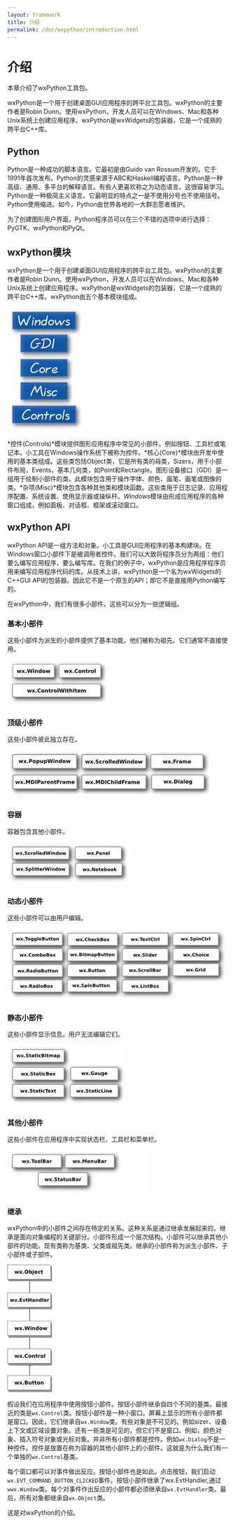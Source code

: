 ```yaml
---
layout: framework
title: 介绍
permalink: /doc/wxpython/introduction.html
---
```


# 介绍

本章介绍了wxPython工具包。

wxPython是一个用于创建桌面GUI应用程序的跨平台工具包。wxPython的主要作者是Robin Dunn。使用wxPython，开发人员可以在Windows、Mac和各种Unix系统上创建应用程序。wxPython是wxWidgets的包装器，它是一个成熟的跨平台C++库。

## Python

Python是一种成功的脚本语言。它最初是由Guido van Rossum开发的。它于1991年首次发布。Python的灵感来源于ABC和Haskell编程语言。Python是一种高级、通用、多平台的解释语言。有些人更喜欢称之为动态语言。这很容易学习。Python是一种极简主义语言。它最明显的特点之一是不使用分号也不使用括号。Python使用缩进。如今，Python由世界各地的一大群志愿者维护。

为了创建图形用户界面，Python程序员可以在三个不错的选项中进行选择：PyGTK、wxPython和PyQt。

## wxPython模块

wxPython是一个用于创建桌面GUI应用程序的跨平台工具包。wxPython的主要作者是Robin Dunn。使用wxPython，开发人员可以在Windows、Mac和各种Unix系统上创建应用程序。wxPython是wxWidgets的包装器，它是一个成熟的跨平台C++库。wxPython由五个基本模块组成。

![wxPython模块](/images/doc/wxpython/modules.png)

*控件(Controls)*模块提供图形应用程序中常见的小部件。例如按钮、工具栏或笔记本。小工具在Windows操作系统下被称为控件。*核心(Core)*模块由开发中使用的基本类组成。这些类包括Object类，它是所有类的母类，Sizers，用于小部件布局，Events，基本几何类，如Point和Rectangle。图形设备接口（GDI）是一组用于绘制小部件的类。此模块包含用于操作字体、颜色、画笔、画笔或图像的类。*杂项(Misc)*模块包含各种其他类和模块函数。这些类用于日志记录、应用程序配置、系统设置、使用显示器或操纵杆。*Windows*模块由形成应用程序的各种窗口组成，例如面板、对话框、框架或滚动窗口。

## wxPython API

wxPython API是一组方法和对象。小工具是GUI应用程序的基本构建块。在Windows窗口小部件下是被调用者控件。我们可以大致将程序员分为两组：他们要么编写应用程序，要么编写库。在我们的例子中，wxPython是应用程序程序员用来编写应用程序代码的库。从技术上讲，wxPython是一个名为wxWidgets的C++GUI API的包装器。因此它不是一个原生的API；即它不是直接用Python编写的。

在wxPython中，我们有很多小部件。这些可以分为一些逻辑组。

### 基本小部件

这些小部件为派生的小部件提供了基本功能。他们被称为祖先。它们通常不直接使用。

![基本小部件](/images/doc/wxpython/base.png)

### 顶级小部件

这些小部件彼此独立存在。

![顶级小部件](/images/doc/wxpython/toplevel.png)

### 容器

容器包含其他小部件。

![容器](/images/doc/wxpython/containers.png)

### 动态小部件

这些小部件可以由用户编辑。

![动态小部件](/images/doc/wxpython/dynamic.png)

### 静态小部件

这些小部件显示信息。用户无法编辑它们。

![alt text](/images/doc/wxpython/staticwidgets.png)

### 其他小部件

这些小部件在应用程序中实现状态栏、工具栏和菜单栏。

![其他小部件](/images/doc/wxpython/bars.png)

### 继承

wxPython中的小部件之间存在特定的关系。这种关系是通过继承发展起来的。继承是面向对象编程的关键部分。小部件形成一个层次结构。小部件可以继承其他小部件的功能。现有类称为基类、父类或祖先类。继承的小部件称为派生小部件、子小部件或子部件。

![继承图](/images/doc/wxpython/inheritance.png)

假设我们在应用程序中使用按钮小部件。按钮小部件继承自四个不同的基类。最接近的类是`wx.Control`类。按钮小部件是一种小窗口。屏幕上显示的所有小部件都是窗口。因此，它们继承自`wx.Window`类。有些对象是不可见的。例如sizer、设备上下文或区域设置对象。还有一些类是可见的，但它们不是窗口。例如，颜色对象、插入符号对象或光标对象。并非所有小部件都是控件。例如`wx.Dialog`不是一种控件。控件是放置在称为容器的其他小部件上的小部件。这就是为什么我们有一个单独的`wx.Control`基类。

每个窗口都可以对事件做出反应。按钮小部件也是如此。点击按钮，我们启动`wx.EVT_COMMAND_BUTTON_CLICKED`事件。按钮小部件继承了wx.EvtHandler,通过`wwx.Window`类。每个对事件作出反应的小部件都必须继承自`wx.EvtHandler`类。最后，所有对象都继承自`wx.Object`类。

这是对wxPython的介绍。